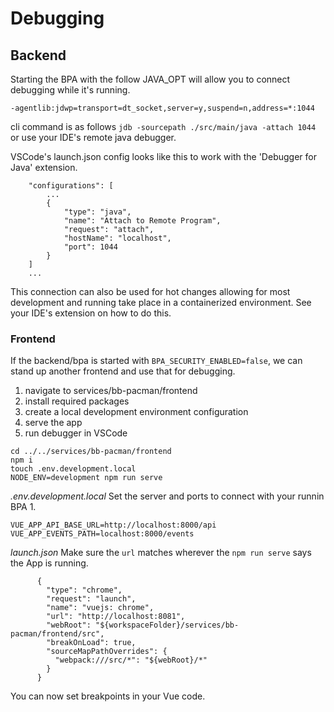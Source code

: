 # Debugging


## Backend
Starting the BPA with the follow JAVA_OPT will allow you to connect debugging while it's running. 

```
-agentlib:jdwp=transport=dt_socket,server=y,suspend=n,address=*:1044
```

cli command is as follows `jdb -sourcepath ./src/main/java -attach 1044` or use your IDE's remote java debugger.

VSCode's launch.json config looks like this to work with the 'Debugger for Java' extension.

```
    "configurations": [
        ...
        {
            "type": "java",
            "name": "Attach to Remote Program",
            "request": "attach",
            "hostName": "localhost",
            "port": 1044
        }
    ]
    ...
```

This connection can also be used for hot changes allowing for most development and running take place in a containerized environment. See your IDE's extension on how to do this. 

### Frontend
If the backend/bpa is started with `BPA_SECURITY_ENABLED=false`, we can stand up another frontend and use that for debugging.


1. navigate to services/bb-pacman/frontend
2. install required packages
3. create a local development environment configuration
4. serve the app
5. run debugger in VSCode

```
cd ../../services/bb-pacman/frontend
npm i
touch .env.development.local
NODE_ENV=development npm run serve
```

*.env.development.local*
Set the server and ports to connect with your runnin BPA 1.

```
VUE_APP_API_BASE_URL=http://localhost:8000/api
VUE_APP_EVENTS_PATH=localhost:8000/events
```

*launch.json*
Make sure the `url` matches wherever the `npm run serve` says the App is running.

```
      {
        "type": "chrome",
        "request": "launch",
        "name": "vuejs: chrome",
        "url": "http://localhost:8081",
        "webRoot": "${workspaceFolder}/services/bb-pacman/frontend/src",
        "breakOnLoad": true,
        "sourceMapPathOverrides": {
          "webpack:///src/*": "${webRoot}/*"
        }
      }
```

You can now set breakpoints in your Vue code.
